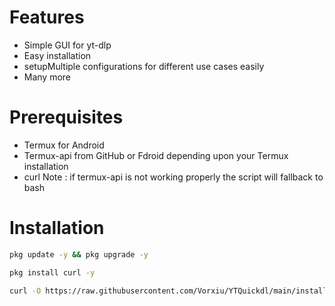 # Features
- Simple GUI for yt-dlp 
- Easy installation
- setupMultiple configurations for different use cases easily 
- Many more

# Prerequisites

- Termux for Android 
- Termux-api from GitHub or Fdroid depending upon your Termux installation
- curl
Note : if termux-api is not working properly the script will fallback to bash
# Installation 

```bash
pkg update -y && pkg upgrade -y
```

```bash
pkg install curl -y
```

```bash
curl -O https://raw.githubusercontent.com/Vorxiu/YTQuickdl/main/installer.sh && chmod +x installer.sh && ./installer.sh
```